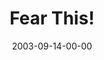 ---
layout: message
category: message
series: "Fear Factor"
title: "Fear This!"
date: 2003-09-14-00-00
message_id: 206
audio: "http://s3.amazonaws.com/crossroads-media/media/legacy/mp3/FF_02_09-14-03_Fear_This.mp3"
audio-duration: "34:09"
explicit: "N"
---
